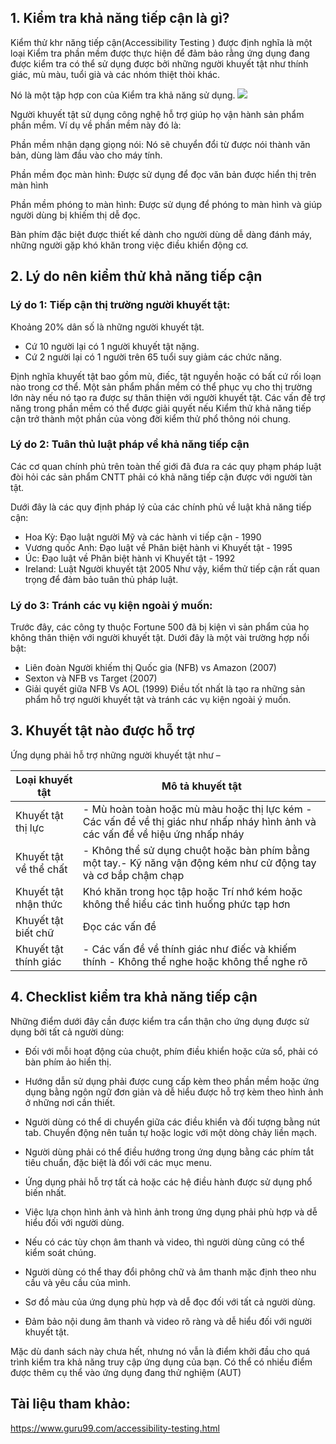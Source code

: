 ## 1. Kiểm tra khả năng tiếp cận là gì?
Kiểm thử khr năng tiếp cận(Accessibility Testing ) được định nghĩa là một loại Kiểm tra phần mềm được thực hiện để đảm bảo rằng ứng dụng đang được kiểm tra có thể sử dụng được bởi những người khuyết tật như thính giác, mù màu, tuổi già và các nhóm thiệt thòi khác. 

Nó là một tập hợp con của Kiểm tra khả năng sử dụng.
![](https://images.viblo.asia/2487b3c4-e48a-44aa-9a94-e1a4abc6996b.jpg)

Người khuyết tật sử dụng công nghệ hỗ trợ giúp họ vận hành sản phẩm phần mềm. Ví dụ về phần mềm này đó là:

Phần mềm nhận dạng giọng nói: Nó sẽ chuyển đổi từ được nói thành văn bản, dùng làm đầu vào cho máy tính.

Phần mềm đọc màn hình: Được sử dụng để đọc văn bản được hiển thị trên màn hình

Phần mềm phóng to màn hình: Được sử dụng để phóng to màn hình và giúp người dùng bị khiếm thị dễ đọc.

Bàn phím đặc biệt được thiết kế dành cho người dùng dễ dàng đánh máy, những người gặp khó khăn trong việc điều khiển động cơ.

## 2. Lý do nên kiểm thử khả năng tiếp cận
### Lý do 1: Tiếp cận thị trường người khuyết tật:
Khoảng 20% dân số là những người khuyết tật. 
* Cứ 10 người lại có 1 người khuyết tật nặng. 
* Cứ 2 người lại có 1 người trên 65 tuổi suy giảm các chức năng. 

Định nghĩa khuyết tật bao gồm mù, điếc, tật nguyền hoặc có bất cứ rối loạn nào trong cơ thể. Một sản phẩm phần mềm có thể phục vụ cho thị trường lớn này nếu nó tạo ra được sự thân thiện với người khuyết tật. Các vấn đề trợ năng trong phần mềm có thể được giải quyết nếu Kiểm thử khả năng tiếp cận trở thành một phần của vòng đời kiểm thử phổ thông nói chung.

### Lý do 2: Tuân thủ luật pháp về khả năng tiếp cận
Các cơ quan chính phủ trên toàn thế giới đã đưa ra các quy phạm pháp luật đòi hỏi các sản phẩm CNTT phải có khả năng tiếp cận được với người tàn tật. 

Dưới đây là các quy định pháp lý của các chính phủ về luật khả năng tiếp cận: 
* Hoa Kỳ: Đạo luật người Mỹ và các hành vi tiếp cận - 1990 
* Vương quốc Anh: Đạo luật về Phân biệt hành vi Khuyết tật - 1995 
* Úc: Đạo luật về Phân biệt hành vi Khuyết tật - 1992 
* Ireland: Luật Người khuyết tật 2005 
Như vậy, kiểm thử tiếp cận rất quan trọng để đảm bảo tuân thủ pháp luật.

### Lý do 3: Tránh các vụ kiện ngoài ý muốn:
Trước đây, các công ty thuộc Fortune 500 đã bị kiện vì sản phẩm của họ không thân thiện với người khuyết tật. Dưới đây là một vài trường hợp nổi bật: 
* Liên đoàn Người khiếm thị Quốc gia (NFB) vs Amazon (2007)
* Sexton và NFB vs Target (2007) 
* Giải quyết giữa NFB Vs AOL (1999)
Điều tốt nhất là tạo ra những sản phẩm hỗ trợ người khuyết tật và tránh các vụ kiện ngoài ý muốn.

## 3. Khuyết tật nào được hỗ trợ
Ứng dụng phải hỗ trợ những người khuyết tật như –


| Loại khuyết tật    | Mô tả khuyết tật | 
| ---------------| ----------------- |
| Khuyết tật thị lực   |-  Mù hoàn toàn hoặc mù màu hoặc thị lực kém - Các vấn đề về thị giác như nhấp nháy hình ảnh và các vấn đề về hiệu ứng nhấp nháy  | 
| Khuyết tật về thể chất     | - Không thể sử dụng chuột hoặc bàn phím bằng một tay.- Kỹ năng vận động kém như cử động tay và cơ bắp chậm chạp     | 
| Khuyết tật nhận thức	     | Khó khăn trong học tập hoặc Trí nhớ kém hoặc không thể hiểu các tình huống phức tạp hơn     | 
| Khuyết tật biết chữ	     | Đọc các vấn đề     | 
| Khuyết tật thính giác	     | - Các vấn đề về thính giác như điếc và khiếm thính - Không thể nghe hoặc không thể nghe rõ     | 


## 4. Checklist kiểm tra khả năng tiếp cận

Những điểm dưới đây cần được kiểm tra cẩn thận cho ứng dụng được sử dụng bởi tất cả người dùng:

* Đối với mỗi hoạt động của chuột, phím điều khiển hoặc cửa sổ, phải có bàn phím ảo hiển thị.

* Hướng dẫn sử dụng phải được cung cấp kèm theo phần mềm hoặc ứng dụng bằng ngôn ngữ đơn giản và dễ hiểu được hỗ trợ kèm theo hình ảnh ở những nơi cần thiết.
 
* Người dùng có thể di chuyển giữa các điều khiển và đối tượng bằng nút tab. Chuyển động nên tuần tự hoặc logic với một dòng chảy liền mạch.
 
* Người dùng phải có thể điều hướng trong ứng dụng bằng các phím tắt tiêu chuẩn, đặc biệt là đối với các mục menu.
 
* Ứng dụng phải hỗ trợ tất cả hoặc các hệ điều hành được sử dụng phổ biến nhất.
 
* Việc lựa chọn hình ảnh và hình ảnh trong ứng dụng phải phù hợp và dễ hiểu đối với người dùng.
 
* Nếu có các tùy chọn âm thanh và video, thì người dùng cũng có thể kiểm soát chúng.
 
* Người dùng có thể thay đổi phông chữ và âm thanh mặc định theo nhu cầu và yêu cầu của mình.
 
* Sơ đồ màu của ứng dụng phù hợp và dễ đọc đối với tất cả người dùng. 
* Đảm bảo nội dung âm thanh và video rõ ràng và dễ hiểu đối với người khuyết tật.
 
Mặc dù danh sách này chưa hết, nhưng nó vẫn là điểm khởi đầu cho quá trình kiểm tra khả năng truy cập ứng dụng của bạn. Có thể có nhiều điểm được thêm cụ thể vào ứng dụng đang thử nghiệm (AUT)

## Tài liệu tham khảo:

https://www.guru99.com/accessibility-testing.html